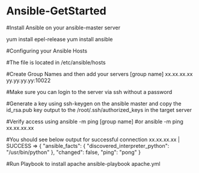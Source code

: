 # Ansible-GetStarted

#Install Ansible on your ansible-master server

yum install epel-release
yum install ansible

#Configuring your Ansible Hosts

#The file is located in /etc/ansible/hosts

#Create Group Names and then add your servers
[group name]
xx.xx.xx.xx
yy.yy.yy.yy:10022

#Make sure you can login to the server via ssh without a password

#Generate a key using ssh-keygen on the ansible master and copy the id_rsa.pub key output to the /root/.ssh/authorized_keys in the target server

#Verify access using
ansible -m ping [group name]
#or
ansible -m ping xx.xx.xx.xx

#You should see below output for successful connection
xx.xx.xx.xx | SUCCESS => {
    "ansible_facts": {
        "discovered_interpreter_python": "/usr/bin/python"
    }, 
    "changed": false, 
    "ping": "pong"
}

#Run Playbook to install apache
ansible-playbook apache.yml
